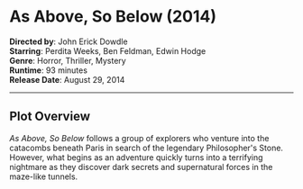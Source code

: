 # As Above, So Below (2014)

**Directed by**: John Erick Dowdle  
**Starring**: Perdita Weeks, Ben Feldman, Edwin Hodge  
**Genre**: Horror, Thriller, Mystery  
**Runtime**: 93 minutes  
**Release Date**: August 29, 2014

---

## Plot Overview
*As Above, So Below* follows a group of explorers who venture into the catacombs beneath Paris in search of the legendary Philosopher's Stone. However, what begins as an adventure quickly turns into a terrifying nightmare as they discover dark secrets and supernatural forces in the maze-like tunnels.
